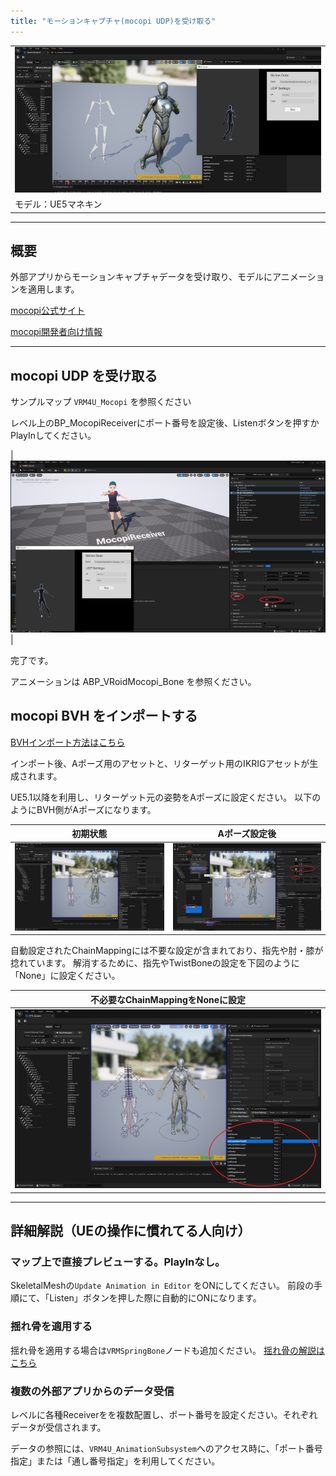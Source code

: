 ```yaml
---
title: "モーションキャプチャ(mocopi UDP)を受け取る"
---
```


||
|-|
|[![](./assets/images/small/08a_m5.png)](../assets/images/small/08a_m5.png)|
|モデル：UE5マネキン|

----

## 概要

外部アプリからモーションキャプチャデータを受け取り、モデルにアニメーションを適用します。

[mocopi公式サイト](https://www.sony.jp/mocopi)

[mocopi開発者向け情報](https://www.sony.net/Products/mocopi-dev/jp/documents/Home/TechSpec.html)

----

## mocopi UDP を受け取る

サンプルマップ `VRM4U_Mocopi` を参照ください

レベル上のBP_MocopiReceiverにポート番号を設定後、Listenボタンを押すかPlayInしてください。

|[![](./assets/images/small/08a_m1.png)](../assets/images/small/08a_m1.png)|

完了です。

アニメーションは ABP_VRoidMocopi_Bone を参照ください。

## mocopi BVH をインポートする

[BVHインポート方法はこちら](../04_bvh/)

インポート後、Aポーズ用のアセットと、リターゲット用のIKRIGアセットが生成されます。

UE5.1以降を利用し、リターゲット元の姿勢をAポーズに設定ください。
以下のようにBVH側がAポーズになります。

|初期状態|Aポーズ設定後|
|-|-|
|[![](./assets/images/small/08a_m4.png)](../assets/images/small/08a_m4.png)|[![](./assets/images/small/08a_m2.png)](../assets/images/small/08a_m2.png)|

自動設定されたChainMappingには不要な設定が含まれており、指先や肘・膝が捻れています。
解消するために、指先やTwistBoneの設定を下図のように「None」に設定ください。

|不必要なChainMappingをNoneに設定|
|-|
|[![](./assets/images/small/08a_m3.png)](../assets/images/small/08a_m3.png)|


----

## 詳細解説（UEの操作に慣れてる人向け）

### マップ上で直接プレビューする。PlayInなし。

SkeletalMeshの`Update Animation in Editor` をONにしてください。
前段の手順にて、「Listen」ボタンを押した際に自動的にONになります。

### 揺れ骨を適用する

揺れ骨を適用する場合は`VRMSpringBone`ノードも追加ください。
[揺れ骨の解説はこちら](../01_animation/)

### 複数の外部アプリからのデータ受信

レベルに各種Receiverをを複数配置し、ポート番号を設定ください。それぞれデータが受信されます。

データの参照には、`VRM4U_AnimationSubsystem`へのアクセス時に、「ポート番号指定」または「通し番号指定」を利用してください。
